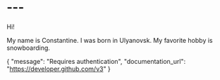 # ---

Hi!

My name is Constantine. I was born in Ulyanovsk. My favorite hobby is snowboarding.

{
  "message": "Requires authentication",
  "documentation_url": "https://developer.github.com/v3"
}
